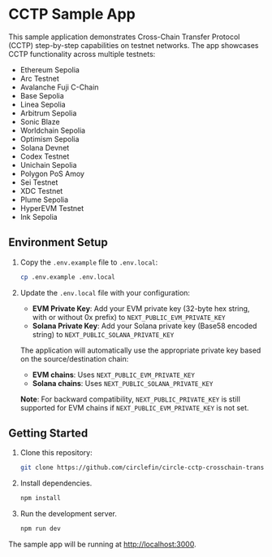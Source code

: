 # CCTP Sample App

This sample application demonstrates Cross-Chain Transfer Protocol (CCTP) step-by-step capabilities on testnet networks. The app showcases CCTP functionality across multiple testnets:

- Ethereum Sepolia
- Arc Testnet
- Avalanche Fuji C-Chain
- Base Sepolia
- Linea Sepolia
- Arbitrum Sepolia
- Sonic Blaze
- Worldchain Sepolia
- Optimism Sepolia
- Solana Devnet
- Codex Testnet
- Unichain Sepolia
- Polygon PoS Amoy
- Sei Testnet
- XDC Testnet
- Plume Sepolia
- HyperEVM Testnet
- Ink Sepolia

## Environment Setup

1. Copy the `.env.example` file to `.env.local`:

      ```bash
      cp .env.example .env.local
      ```

2. Update the `.env.local` file with your configuration:

   - **EVM Private Key**: Add your EVM private key (32-byte hex string, with or without 0x prefix) to `NEXT_PUBLIC_EVM_PRIVATE_KEY`
   - **Solana Private Key**: Add your Solana private key (Base58 encoded string) to `NEXT_PUBLIC_SOLANA_PRIVATE_KEY`

   The application will automatically use the appropriate private key based on the source/destination chain:

   - **EVM chains**: Uses `NEXT_PUBLIC_EVM_PRIVATE_KEY`
   - **Solana chains**: Uses `NEXT_PUBLIC_SOLANA_PRIVATE_KEY`

   **Note**: For backward compatibility, `NEXT_PUBLIC_PRIVATE_KEY` is still supported for EVM chains if `NEXT_PUBLIC_EVM_PRIVATE_KEY` is not set.

## Getting Started

1. Clone this repository:
   ```bash
   git clone https://github.com/circlefin/circle-cctp-crosschain-transfer.git
   ```
2. Install dependencies.
   ```bash
   npm install
   ```
3. Run the development server.
   ```bash
   npm run dev
   ```

The sample app will be running at [http://localhost:3000](http://localhost:3000).


